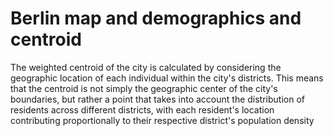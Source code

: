 # Berlin map and demographics and centroid
The weighted centroid of the city is calculated by considering the geographic location of each individual within the city's districts. This means that the centroid is not simply the geographic center of the city's boundaries, but rather a point that takes into account the distribution of residents across different districts, with each resident's location contributing proportionally to their respective district's population density
